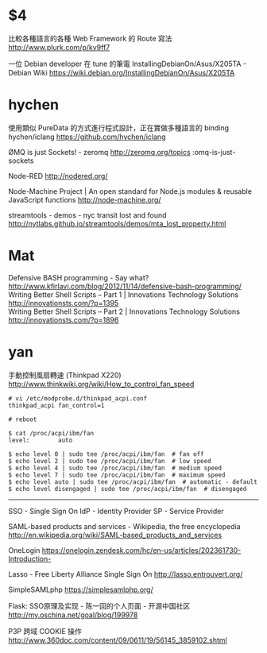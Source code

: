 


# $4

比較各種語言的各種 Web Framework 的 Route 寫法
<http://www.plurk.com/p/kv9ff7>   

一位 Debian developer 在 tune 的筆電
InstallingDebianOn/Asus/X205TA - Debian Wiki
<https://wiki.debian.org/InstallingDebianOn/Asus/X205TA>  

# hychen

使用類似 PureData 的方式進行程式設計，正在實做多種語言的 binding
hychen/iclang <https://github.com/hychen/iclang>  

ØMQ is just Sockets! - zeromq
<http://zeromq.org/topics>  :omq-is-just-sockets

Node-RED
<http://nodered.org/>  

Node-Machine Project | An open standard for Node.js modules & reusable JavaScript functions
<http://node-machine.org/>  

streamtools - demos - nyc transit lost and found
<http://nytlabs.github.io/streamtools/demos/mta_lost_property.html>  

# Mat

Defensive BASH programming - Say what?
<http://www.kfirlavi.com/blog/2012/11/14/defensive-bash-programming/>  
Writing Better Shell Scripts – Part 1 | Innovations Technology Solutions
<http://innovationsts.com/?p=1395>  
Writing Better Shell Scripts – Part 2 | Innovations Technology Solutions
<http://innovationsts.com/?p=1896>  

# yan

手動控制風扇轉速 (Thinkpad X220)
<http://www.thinkwiki.org/wiki/How_to_control_fan_speed>  


    # vi /etc/modprobe.d/thinkpad_acpi.conf
    thinkpad_acpi fan_control=1
    
    # reboot
    
    $ cat /proc/acpi/ibm/fan
    level:        auto
    
    $ echo level 0 | sudo tee /proc/acpi/ibm/fan  # fan off
    $ echo level 2 | sudo tee /proc/acpi/ibm/fan  # low speed
    $ echo level 4 | sudo tee /proc/acpi/ibm/fan  # medium speed
    $ echo level 7 | sudo tee /proc/acpi/ibm/fan  # maximum speed 
    $ echo level auto | sudo tee /proc/acpi/ibm/fan  # automatic - default
    $ echo level disengaged | sudo tee /proc/acpi/ibm/fan  # disengaged


--------

SSO - Single Sign On
IdP - Identity Provider
SP - Service Provider

SAML-based products and services - Wikipedia, the free encyclopedia
<http://en.wikipedia.org/wiki/SAML-based_products_and_services>  

OneLogin
<https://onelogin.zendesk.com/hc/en-us/articles/202361730-Introduction->   

Lasso - Free Liberty Alliance Single Sign On
<http://lasso.entrouvert.org/>  

SimpleSAMLphp
<https://simplesamlphp.org/>  

Flask: SSO原理及实现 - 陈一回的个人页面 - 开源中国社区
<http://my.oschina.net/goal/blog/199978>  

P3P 跨域 COOKIE 操作
<http://www.360doc.com/content/09/0611/19/56145_3859102.shtml>  